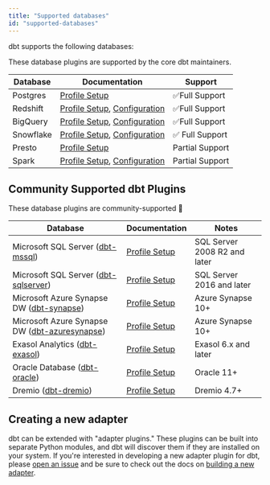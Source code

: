 ```yaml
---
title: "Supported databases"
id: "supported-databases"
---
```


dbt supports the following databases:

These database plugins are supported by the core dbt maintainers.

| Database | Documentation | Support |
| -------- | ------------- | ------- |
| Postgres | [Profile Setup](postgres-profile) | ✅Full Support |
| Redshift | [Profile Setup](redshift-profile), [Configuration](redshift-configs) | ✅Full Support |
| BigQuery | [Profile Setup](bigquery-profile), [Configuration](bigquery-configs) | ✅Full Support |
| Snowflake | [Profile Setup](snowflake-profile), [Configuration](snowflake-configs) | ✅ Full Support |
| Presto | [Profile Setup](presto-profile) | Partial Support |
| Spark | [Profile Setup](spark-profile), [Configuration](spark-configs) | Partial Support |

##  Community Supported dbt Plugins

These database plugins are community-supported 🌱

| Database | Documentation | Notes |
| -------- | ------------- | ----- |
| Microsoft SQL Server ([dbt-mssql](https://github.com/jacobm001/dbt-mssql)) | [Profile Setup](mssql-profile) | SQL Server 2008 R2 and later |
| Microsoft SQL Server ([dbt-sqlserver](https://github.com/mikaelene/dbt-sqlserver)) | [Profile Setup](mssql-profile) | SQL Server 2016 and later 
| Microsoft Azure Synapse DW ([dbt-synapse](https://github.com/swanderz/dbt-synapse)) | [Profile Setup](../reference/warehouse-profiles/azuresynapse-profile.md) | Azure Synapse 10+ 
| Microsoft Azure Synapse DW ([dbt-azuresynapse](https://github.com/embold-health/dbt-azuresynapse)) | [Profile Setup](azuresynapse-profile) | Azure Synapse 10+ 
| Exasol Analytics ([dbt-exasol](https://github.com/tglunde/dbt-exasol)) | [Profile Setup](exasol-profile) | Exasol 6.x and later |
| Oracle Database ([dbt-oracle](https://github.com/techindicium/dbt-oracle)) | [Profile Setup](oracle-profile) |Oracle 11+ |
| Dremio ([dbt-dremio](https://github.com/fabrice-etanchaud/dbt-dremio)) | [Profile Setup](dremio-profile) |Dremio 4.7+ |

## Creating a new adapter

dbt can be extended with "adapter plugins." These plugins can be built into separate Python modules, and dbt will discover them if they are installed on your system. If you're interested in developing a new adapter plugin for dbt, please [open an issue](https://github.com/fishtown-analytics/dbt/issues/new) and be sure to check out the docs on [building a new adapter](building-a-new-adapter).
